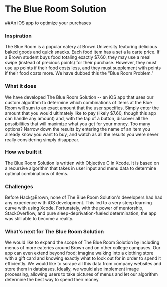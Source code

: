 # The Blue Room Solution
##An iOS app to optimize your purchases

### Inspiration
The Blue Room is a popular eatery at Brown University featuring delicious baked goods and quick snacks. Each food item has a set a la carte price. If a Brown student buys food totaling exactly $7.60, they may use a meal swipe (instead of precious points) for their purchase. However, they must use up points if their food costs less, and they must supplement with points if their food costs more. We have dubbed this the "Blue Room Problem."

### What it does
We have developed The Blue Room Solution -- an iOS app that uses our custom algorithm to determine which combinations of items at the Blue Room will sum to an exact amount that the user specifies. Simply enter the amount that you would ultimately like to pay (likely $7.60, though this app can handle any amount) and, with the tap of a button, discover all the possibilities that will maximize what you get for your money. Too many options? Narrow down the results by entering the name of an item you already know you want to buy, and watch as all the results you were never really considering simply disappear.

### How we built it
The Blue Room Solution is written with Objective C in Xcode. It is based on a recursive algorithm that takes in user input and menu data to determine optimal combinations of items.

### Challenges
Before Hack@Brown, none of The Blue Room Solution's developers had had any experience with iOS development. This led to a very steep learning curve with using Xcode. Fortunately, with the power of mentorship, StackOverflow, and pure sleep-deprivation-fueled determination, the app was still able to become a reality.

### What's next for The Blue Room Solution
We would like to expand the scope of The Blue Room Solution by including menus of more eateries around Brown and on other college campuses. Our app can even extend beyond food; imagine walking into a clothing store with a gift card and knowing exactly what to look out for in order to spend it efficiently. We would like to scrape all this data from company websites and store them in databases. Ideally, we would also implement image processing, allowing users to take pictures of menus and let our algorithm determine the best way to spend their money.